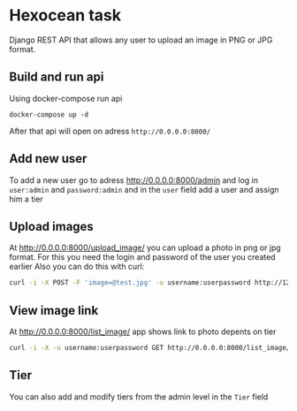 # Hexocean task

Django REST API that allows any user to upload an image in
PNG or JPG format.

## Build and run api
Using docker-compose run api
```
docker-compose up -d
```
After that api will open on adress `http://0.0.0.0:8000/`
## Add new user
To add a new user go to adress http://0.0.0.0:8000/admin and log in `user:admin` and `password:admin` and in the `user` field add a user and assign him a tier
## Upload images
At http://0.0.0.0:8000/upload_image/ you can upload a photo in png or jpg format. For this you need the login and password of the user you created earlier
Also you can do this with curl:
```bash
curl -i -X POST -F 'image=@test.jpg' -u username:userpassword http://127.0.0.1:8000/upload_image/
```
## View image link
At http://0.0.0.0:8000/list_image/ app shows link to photo depents on tier
```bash
curl -i -X -u username:userpassword GET http://0.0.0.0:8000/list_image/
```
## Tier
You can also add and modify tiers from the admin level in the `Tier` field